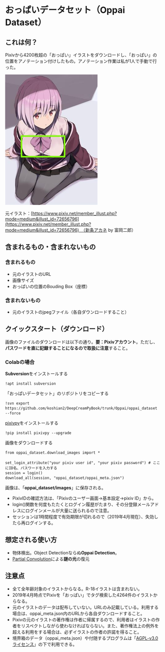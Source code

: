 # おっぱいデータセット（Oppai Dataset）
## これは何？
Pixivから4200枚超の「おっぱい」イラストをダウンロードし、「おっぱい」の位置をアノテーション付けしたもの。アノテーション作業は私が1人で手動で行った。

![](images/oppai_dataset.jpg)

元イラスト：[https://www.pixiv.net/member_illust.php?mode=medium&illust_id=72656796](https://www.pixiv.net/member_illust.php?mode=medium&illust_id=72656796)　（新条アカネ by 富岡二郎）

## 含まれるもの・含まれないもの
### 含まれるもの
* 元のイラストのURL
* 画像サイズ
* おっぱいの位置のBouding Box（座標）

### 含まれないもの
* 元のイラストのjpegファイル（各自ダウンロードすること）

## クイックスタート（ダウンロード）
画像のファイルのダウンロードは以下の通り。**要：Pixivアカウント**。ただし、**パスワードを直に記録することになるので取扱に注意**すること。

### Colabの場合
**Subversion**をインストールする

```
!apt install subversion
```

「おっぱいデータセット」のリポジトリをコピーする

```
!svn export https://github.com/koshian2/DeepCreamPyBook/trunk/Oppai/oppai_dataset --force
```

[pixivpy](https://github.com/upbit/pixivpy)をインストールする

```
!pip install pixivpy --upgrade
```

画像をダウンロードする

```
from oppai_dataset.download_images import *

set_login_attribute("your pixiv user id", "your pixiv password") # ここにID名、パスワードを入力する
session = login()
download_all(session, "oppai_dataset/oppai_meta.json")
```

画像は、「**oppai_dataset/images**」に保存される。

* PixivIDの確認方法は、「Pixivのユーザー画面→基本設定→pixiv ID」から。
* login()関数を何度もたたくとログイン履歴がたまり、その分登録メールアドレスにログインメールが大量に送られるので注意。
* セッションは1時間程度で有効期限が切れるので（2019年4月現在）、失効したら再ログインする。

## 想定される使い方
* 物体検出。Object Detectionならぬ**Oppai Detection**。
* [Partial Convolution](https://arxiv.org/abs/1804.07723)による**謎の光**の復元

## 注意点
* 全て全年齢対象のイラストからなる。R-18イラストは含まれない。
* 2019年4月時点でPixivを「おっぱい」でタグ検索した4264件のイラストからなる。
* 元のイラストのデータは配布していない。URLのみ記載している。利用する場合は、oppai_meta.json内のURLから各自ダウンロードすること。
* Pixivの元のイラストの著作権は作者に帰属するので、利用者はイラストの作者をリスペクトしながら使わなければならない。また、著作権法上の例外を超える利用をする場合は、必ずイラストの作者の許諾を得ること。
* 境界箱のデータ（oppai_meta.json）や付随するプログラムは「[AGPL-v3.0ライセンス](https://www.gnu.org/licenses/agpl-3.0.html)」の下で利用できる。
